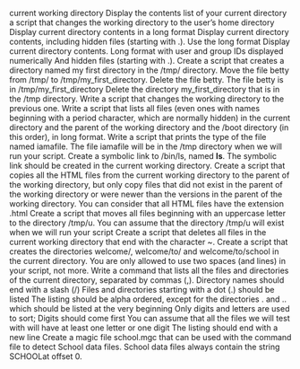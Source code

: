 current working directory
Display the contents list of your current directory
a script that changes the working directory to the user’s home directory
Display current directory contents in a long format
Display current directory contents, including hidden files (starting with .). Use the long format
Display current directory contents.
 Long format
 with user and group IDs displayed numerically
 And hidden files (starting with .).
Create a script that creates a directory named my first directory in the /tmp/ directory.
Move the file betty from /tmp/ to /tmp/my_first_directory.
Delete the file betty.
 The file betty is in /tmp/my_first_directory
Delete the directory my_first_directory that is in the /tmp directory.
Write a script that changes the working directory to the previous one.
Write a script that lists all files (even ones with names beginning with a period character, which are normally hidden) in the current directory and the parent of the working directory and the /boot directory (in this order), in long format.
Write a script that prints the type of the file named iamafile. The file iamafile will be in the /tmp directory when we will run your script.
Create a symbolic link to /bin/ls, named __ls__. The symbolic link should be created in the current working directory.
Create a script that copies all the HTML files from the current working directory to the parent of the working directory, but only copy files that did not exist in the parent of the working directory or were newer than the versions in the parent of the working directory.
 You can consider that all HTML files have the extension .html
Create a script that moves all files beginning with an uppercase letter to the directory /tmp/u.
 You can assume that the directory /tmp/u will exist when we will run your script
Create a script that deletes all files in the current working directory that end with the character ~.
Create a script that creates the directories welcome/, welcome/to/ and welcome/to/school in the current directory.
 You are only allowed to use two spaces (and lines) in your script, not more.
Write a command that lists all the files and directories of the current directory, separated by commas (,).
 Directory names should end with a slash (/)
 Files and directories starting with a dot (.) should be listed
 The listing should be alpha ordered, except for the directories . and .. which should be listed at the very beginning
 Only digits and letters are used to sort; Digits should come first
 You can assume that all the files we will test with will have at least one letter or one digit
 The listing should end with a new line
Create a magic file school.mgc that can be used with the command file to detect School data files. School data files always contain the string SCHOOLat offset 0.

